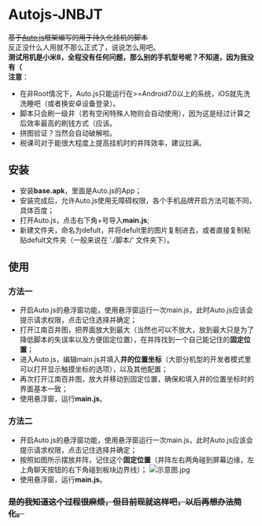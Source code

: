 # Autojs-JNBJT
~~基于[Auto.js](https://hyb1996.github.io/AutoJs-Docs/#/)框架编写的用于持久化挂机的脚本~~  
反正没什么人用就不那么正式了，说说怎么用吧。  
**测试用机是小米8，全程没有任何问题，那么别的手机型号呢？不知道，因为我没有（**  
**注意**：  
+ 在非Root情况下，Auto.js只能运行在>=Android7.0以上的系统，iOS就先洗洗睡吧（或者换安卓设备登录）。
+ 脚本只会刷一级井（若有空闲特殊人物则会自动使用），因为这是经过计算之后效率最高的刷钱方式（应该。
+ 拼图验证？当然会自动破解啦。
+ 税课司对于能很大程度上提高挂机时的井阵效率，建议拉满。

## 安装
+ 安装**base.apk**，里面是Auto.js的App；
+ 安装完成后，允许Auto.js使用无障碍权限，各个手机品牌开启方法可能不同，具体百度；
+ 打开Auto.js，点击右下角+号导入**main.js**;
+ 新建文件夹，命名为defult，并将defult里的图片复制进去，或者直接复制粘贴defult文件夹（一般来说在 './脚本/' 文件夹下）。

## 使用
### 方法一
+ 开启Auto.js的悬浮窗功能，使用悬浮窗运行一次main.js，此时Auto.js应该会提示请求权限，点击记住选择并确定；
+ 打开江南百井图，把界面放大到最大（当然也可以不放大，放到最大只是为了降低脚本的失误率以及方便固定位置），在井阵找到一个自己能记住的**固定位置**；
+ 进入Auto.js，编辑main.js并填入**井的位置坐标**（大部分机型的开发者模式里可以打开显示触摸坐标的选项），以及其他配置；
+ 再次打开江南百井图，放大并移动到固定位置，确保和填入井的位置坐标时的界面基本一致；
+ 使用悬浮窗，运行**main.js**。
### 方法二
+ 开启Auto.js的悬浮窗功能，使用悬浮窗运行一次main.js，此时Auto.js应该会提示请求权限，点击记住选择并确定；
+ 按照如图所示摆放井阵，记住这个**固定位置**（井阵左右两角碰到屏幕边缘，左上角聊天按钮的右下角碰到板块边界线）；
![示意图.jpg](https://s1.ax1x.com/2020/09/09/w1CvvT.jpg)
+ 使用悬浮窗，运行**main.js**。
### ~~是的我知道这个过程很麻烦，但目前现就这样吧，以后再想办法简化。~~

